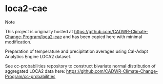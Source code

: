 # loca2-cae

> [!NOTE]
> This project is originally hosted at https://github.com/CADWR-Climate-Change-Program/loca2-cae and has been copied here with minimal modification.

Preparation of temperature and precipitation averages using Cal-Adapt Analytics Engine LOCA2 dataset. 

See cc-probabilities repository to construct bivariate normal distribution of aggregated LOCA2 data here: https://github.com/CADWR-Climate-Change-Program/cc-probabilities
